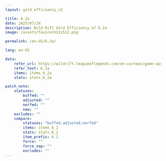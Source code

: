 ```yaml
---
layout: gold_efficiency_v2

title: 6.2a
date: 2025/07/24
description: Wild Rift Gold Efficiency of 6.2a
image: /assets/favicon512x512.png

permalink: /en-US/6.2a/

lang: en-US

data:
    refer_url: https://wildrift.leagueoflegends.com/en-us/news/game-updates/wild-rift-patch-notes-6-2a/
    refer_text: 6.2a
    items: items_6_2a
    stats: stats_6_2a

patch_note:
    statuses:
        buffed: ""
        adjusted: ""
        nerfed: ""
        new: ""
    excludes: ""
    compare:
        statuses: "buffed,adjusted,nerfed"
        items: items_6_2
        stats: stats_6_2
        item_prefix: 6.2
        force: ""
        force_sep: ""
        excludes: ""
---
```

